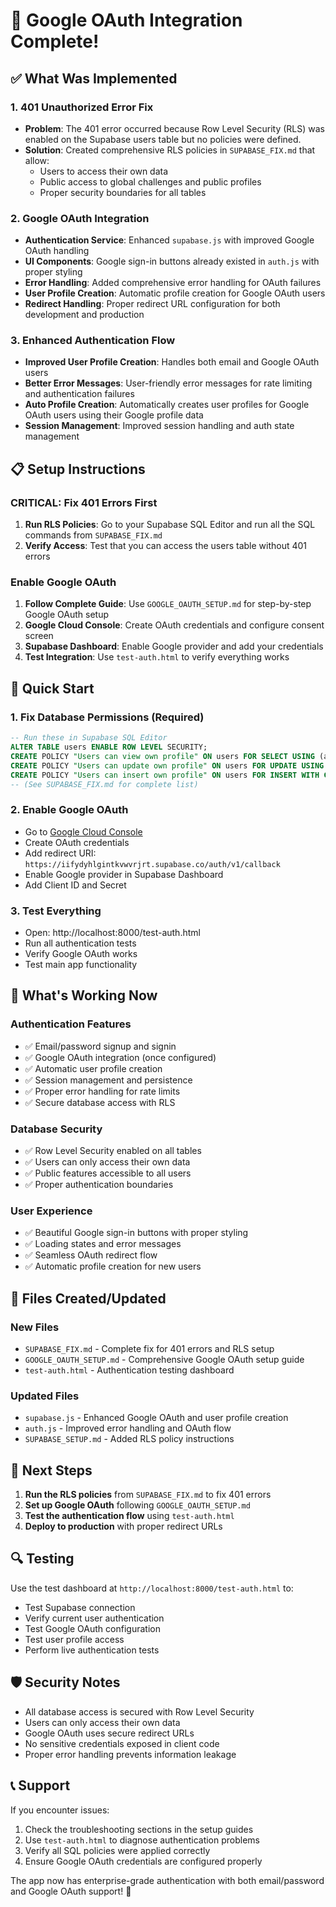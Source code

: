 # 🎉 Google OAuth Integration Complete!

## ✅ What Was Implemented

### 1. **401 Unauthorized Error Fix**
- **Problem**: The 401 error occurred because Row Level Security (RLS) was enabled on the Supabase users table but no policies were defined.
- **Solution**: Created comprehensive RLS policies in `SUPABASE_FIX.md` that allow:
  - Users to access their own data
  - Public access to global challenges and public profiles
  - Proper security boundaries for all tables

### 2. **Google OAuth Integration**
- **Authentication Service**: Enhanced `supabase.js` with improved Google OAuth handling
- **UI Components**: Google sign-in buttons already existed in `auth.js` with proper styling
- **Error Handling**: Added comprehensive error handling for OAuth failures
- **User Profile Creation**: Automatic profile creation for Google OAuth users
- **Redirect Handling**: Proper redirect URL configuration for both development and production

### 3. **Enhanced Authentication Flow**
- **Improved User Profile Creation**: Handles both email and Google OAuth users
- **Better Error Messages**: User-friendly error messages for rate limiting and authentication failures
- **Auto Profile Creation**: Automatically creates user profiles for Google OAuth users using their Google profile data
- **Session Management**: Improved session handling and auth state management

## 📋 Setup Instructions

### **CRITICAL: Fix 401 Errors First**
1. **Run RLS Policies**: Go to your Supabase SQL Editor and run all the SQL commands from `SUPABASE_FIX.md`
2. **Verify Access**: Test that you can access the users table without 401 errors

### **Enable Google OAuth**
1. **Follow Complete Guide**: Use `GOOGLE_OAUTH_SETUP.md` for step-by-step Google OAuth setup
2. **Google Cloud Console**: Create OAuth credentials and configure consent screen
3. **Supabase Dashboard**: Enable Google provider and add your credentials
4. **Test Integration**: Use `test-auth.html` to verify everything works

## 🔧 Quick Start

### 1. **Fix Database Permissions (Required)**
```sql
-- Run these in Supabase SQL Editor
ALTER TABLE users ENABLE ROW LEVEL SECURITY;
CREATE POLICY "Users can view own profile" ON users FOR SELECT USING (auth.uid() = id);
CREATE POLICY "Users can update own profile" ON users FOR UPDATE USING (auth.uid() = id);
CREATE POLICY "Users can insert own profile" ON users FOR INSERT WITH CHECK (auth.uid() = id);
-- (See SUPABASE_FIX.md for complete list)
```

### 2. **Enable Google OAuth**
- Go to [Google Cloud Console](https://console.cloud.google.com/)
- Create OAuth credentials
- Add redirect URI: `https://iifydyhlgintkvwvrjrt.supabase.co/auth/v1/callback`
- Enable Google provider in Supabase Dashboard
- Add Client ID and Secret

### 3. **Test Everything**
- Open: http://localhost:8000/test-auth.html
- Run all authentication tests
- Verify Google OAuth works
- Test main app functionality

## 🚀 What's Working Now

### **Authentication Features**
- ✅ Email/password signup and signin
- ✅ Google OAuth integration (once configured)
- ✅ Automatic user profile creation
- ✅ Session management and persistence
- ✅ Proper error handling for rate limits
- ✅ Secure database access with RLS

### **Database Security**
- ✅ Row Level Security enabled on all tables
- ✅ Users can only access their own data
- ✅ Public features accessible to all users
- ✅ Proper authentication boundaries

### **User Experience**
- ✅ Beautiful Google sign-in buttons with proper styling
- ✅ Loading states and error messages
- ✅ Seamless OAuth redirect flow
- ✅ Automatic profile creation for new users

## 📁 Files Created/Updated

### **New Files**
- `SUPABASE_FIX.md` - Complete fix for 401 errors and RLS setup
- `GOOGLE_OAUTH_SETUP.md` - Comprehensive Google OAuth setup guide
- `test-auth.html` - Authentication testing dashboard

### **Updated Files**
- `supabase.js` - Enhanced Google OAuth and user profile creation
- `auth.js` - Improved error handling and OAuth flow
- `SUPABASE_SETUP.md` - Added RLS policy instructions

## 🎯 Next Steps

1. **Run the RLS policies** from `SUPABASE_FIX.md` to fix 401 errors
2. **Set up Google OAuth** following `GOOGLE_OAUTH_SETUP.md`
3. **Test the authentication flow** using `test-auth.html`
4. **Deploy to production** with proper redirect URLs

## 🔍 Testing

Use the test dashboard at `http://localhost:8000/test-auth.html` to:
- Test Supabase connection
- Verify current user authentication
- Test Google OAuth configuration
- Test user profile access
- Perform live authentication tests

## 🛡️ Security Notes

- All database access is secured with Row Level Security
- Users can only access their own data
- Google OAuth uses secure redirect URLs
- No sensitive credentials exposed in client code
- Proper error handling prevents information leakage

## 📞 Support

If you encounter issues:
1. Check the troubleshooting sections in the setup guides
2. Use `test-auth.html` to diagnose authentication problems
3. Verify all SQL policies were applied correctly
4. Ensure Google OAuth credentials are configured properly

The app now has enterprise-grade authentication with both email/password and Google OAuth support! 🎉
